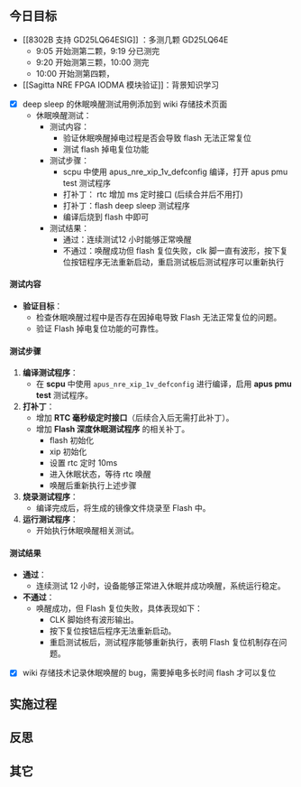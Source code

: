 
## 今日目标 
- [[8302B 支持 GD25LQ64ESIG]] ：多测几颗 GD25LQ64E
	- 9:05 开始测第二颗，9:19 分已测完 
	- 9:20 开始测第三颗，10:00 测完 
	- 10:00 开始测第四颗，
- [[Sagitta NRE FPGA IODMA 模块验证]]：背景知识学习 
- [x] deep sleep 的休眠唤醒测试用例添加到 wiki 存储技术页面 
	- 休眠唤醒测试：
		- 测试内容：
			- 验证休眠唤醒掉电过程是否会导致 flash 无法正常复位
			- 测试 flash 掉电复位功能
		- 测试步骤：
			- scpu 中使用 apus_nre_xip_1v_defconfig 编译，打开 apus pmu test 测试程序
			- 打补丁： rtc 增加 ms 定时接口 (后续合并后不用打)
			- 打补丁：flash deep sleep 测试程序
			- 编译后烧到 flash 中即可
		- 测试结果：
			- 通过：连续测试12 小时能够正常唤醒
			- 不通过：唤醒成功但 flash 复位失败，clk 脚一直有波形，按下复位按钮程序无法重新启动，重启测试板后测试程序可以重新执行

#### 测试内容

- **验证目标**：
    - 检查休眠唤醒过程中是否存在因掉电导致 Flash 无法正常复位的问题。
    - 验证 Flash 掉电复位功能的可靠性。

#### 测试步骤

1. **编译测试程序**：
    - 在 **scpu** 中使用 `apus_nre_xip_1v_defconfig` 进行编译，启用 **apus pmu test** 测试程序。
2. **打补丁**：
    - 增加 **RTC 毫秒级定时接口**（后续合入后无需打此补丁）。
    - 增加 **Flash 深度休眠测试程序** 的相关补丁。
	    - flash 初始化
	    - xip 初始化
	    - 设置 rtc 定时 10ms 
	    - 进入休眠状态，等待 rtc 唤醒
	    - 唤醒后重新执行上述步骤 
1. **烧录测试程序**：
    - 编译完成后，将生成的镜像文件烧录至 Flash 中。
2. **运行测试程序**：
    - 开始执行休眠唤醒相关测试。

#### 测试结果

- **通过**：
    - 连续测试 12 小时，设备能够正常进入休眠并成功唤醒，系统运行稳定。
- **不通过**：
    - 唤醒成功，但 Flash 复位失败，具体表现如下：
        - CLK 脚始终有波形输出。
        - 按下复位按钮后程序无法重新启动。
        - 重启测试板后，测试程序能够重新执行，表明 Flash 复位机制存在问题。


- [x] wiki 存储技术记录休眠唤醒的 bug，需要掉电多长时间 flash 才可以复位 

## 实施过程




## 反思



## 其它 